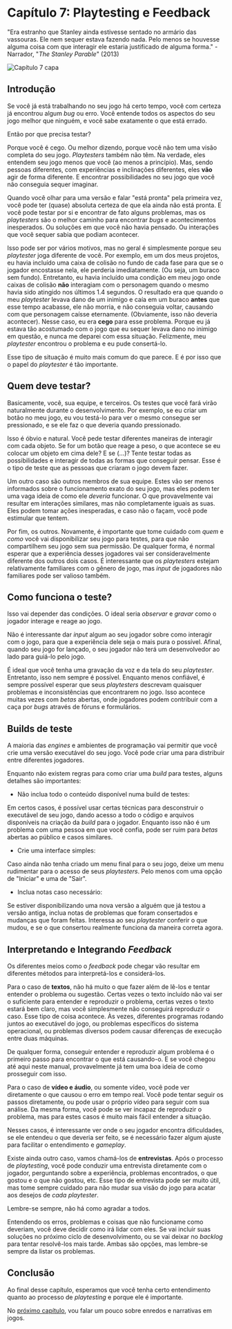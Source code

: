 
# Capítulo 7: Playtesting e Feedback
"Era estranho que Stanley ainda estivesse sentado no armário das vassouras. Ele nem sequer estava fazendo nada. Pelo menos se houvesse alguma coisa com que interagir ele estaria justificado de alguma forma." - Narrador, "_The Stanley Parable_" (2013)

![Capítulo 7 capa](../Arquivos/Imagens/capa_07.png 'It was baffling that Stanley was still just sitting in the broom closet. He wasn\'t even doing anything, at least if there was something to interact with he\'d be justified in some way.')

## Introdução
Se você já está trabalhando no seu jogo há certo tempo, você com certeza já encontrou algum _bug_ ou erro. Você entende todos os aspectos do seu jogo melhor que ninguém, e você sabe exatamente o que está errado.

Então por que precisa testar?

Porque você é cego. Ou melhor dizendo, porque você não tem uma visão completa do seu jogo. _Playtesters_ também não têm. Na verdade, eles entendem seu jogo menos que você (ao menos a princípio). Mas, sendo pessoas diferentes, com experiências e inclinações diferentes, eles **vão** agir de forma diferente. E encontrar possibilidades no seu jogo que você não conseguia sequer imaginar.

Quando você olhar para uma versão e falar "está pronta" pela primeira vez, você pode ter (quase) absoluta certeza de que ela ainda não está pronta. E você pode testar por si e encontrar de fato alguns problemas, mas os _playtesters_ são o melhor caminho para encontrar _bugs_ e acontecimentos inesperados. Ou soluções em que você não havia pensado. Ou interações que você sequer sabia que podiam acontecer.

Isso pode ser por vários motivos, mas no geral é simplesmente porque seu _playtester_ joga diferente de você. Por exemplo, em um dos meus projetos, eu havia incluído uma caixa de colisão no fundo de cada fase para que se o jogador encostasse nela, ele perderia imediatamente. (Ou seja, um buraco sem fundo). Entretanto, eu havia incluído uma condição em meu jogo onde caixas de colisão **não** interagiam com o personagem quando o mesmo havia sido atingido nos últimos 1.4 segundos. O resultado era que quando o meu _playtester_ levava dano de um inimigo e caía em um buraco **antes** que esse tempo acabasse, ele não morria, e não conseguia voltar, causando com que  personagem caísse eternamente. (Obviamente, isso não deveria acontecer). Nesse caso, eu era **cego** para esse problema. Porque eu já estava tão acostumado com o jogo que eu sequer levava dano no inimigo em questão, e nunca me deparei com essa situação. Felizmente, meu _playtester_ encontrou o problema e eu pude consertá-lo. 

Esse tipo de situação é muito mais comum do que parece. E é por isso que o papel do _playtester_ é tão importante.

## Quem deve testar?
Basicamente, você, sua equipe, e terceiros. Os testes que você fará virão naturalmente durante o desenvolvimento. Por exemplo, se eu criar um botão no meu jogo, eu vou testá-lo para ver o mesmo consegue ser pressionado, e se ele faz o que deveria quando pressionado.

Isso é óbvio e natural. Você pede testar diferentes maneiras de interagir com cada objeto. Se for um botão que reage a peso, o que acontece se eu colocar um objeto em cima dele? E se (...)? Tente testar todas as possibilidades e interagir de todas as formas que conseguir pensar. Esse é o tipo de teste que as pessoas que criaram o jogo devem fazer.

Um outro caso são outros membros de sua equipe. Estes vão ser menos informados sobre o funcionamento exato do seu jogo, mas eles podem ter uma vaga ideia de como ele _deveria_ funcionar. O que provavelmente vai resultar em interações similares, mas não completamente iguais as suas. Eles podem tomar ações inesperadas, e caso não o façam, você pode estimular que tentem. 

Por fim, os outros. Novamente, é importante que tome cuidado com _quem_ e _como_ você vai disponibilizar seu jogo para testes, para que não compartilhem seu jogo sem sua permissão. De qualquer forma, é normal esperar que a experiência desses jogadores vai ser consideravelmente diferente dos outros dois casos. É interessante que os _playtesters_ estejam relativamente familiares com o gênero de jogo, mas _input_ de jogadores não familiares pode ser valioso também.

## Como funciona o teste?
Isso vai depender das condições. O ideal seria _observar_ e _gravar_ como o jogador interage e reage ao jogo.

Não é interessante dar _input_ algum ao seu jogador sobre como interagir com o jogo, para que a experiência dele seja o mais pura o possível. Afinal, quando seu jogo for lançado, o seu jogador não terá um desenvolvedor ao lado para guiá-lo pelo jogo.

É ideal que você tenha uma gravação da voz e da tela do seu _playtester_. Entretanto, isso nem sempre é possível. Enquanto menos confiável, é sempre possível esperar que seus _playtesters_ descrevam quaisquer problemas e inconsistências que encontrarem no jogo. Isso acontece muitas vezes com _betas_ abertas, onde jogadores podem contribuir com a caça por _bugs_ através de fóruns e formulários.

## Builds de teste
A maioria das _engines_ e ambientes de programação vai permitir que você crie uma versão executável do seu jogo. Você pode criar uma para distribuir entre diferentes jogadores.

Enquanto não existem regras para como criar uma _build_ para testes, alguns detalhes são importantes:

- Não inclua todo o conteúdo disponível numa build de testes:

Em certos casos, é possível usar certas técnicas para desconstruir o executável de seu jogo, dando acesso a todo o código e arquivos disponíveis na criação da _build_ para o jogador. Enquanto isso não é um problema com uma pessoa em que você confia, pode ser ruim para _betas_ abertas ao público e casos similares.

- Crie uma interface simples:

Caso ainda não tenha criado um menu final para o seu jogo, deixe um menu rudimentar para o acesso de seus _playtesters_. Pelo menos com uma opção de "Iniciar" e uma de "Sair".

- Inclua notas caso necessário:

Se estiver disponibilizando uma nova versão a alguém que já testou a versão antiga, inclua notas de problemas que foram consertados e mudanças que foram feitas. Interessa ao seu _playtester_ conferir o que mudou, e se o que consertou realmente funciona da maneira correta agora.

## Interpretando e Integrando _Feedback_
Os diferentes meios como o _feedback_ pode chegar vão resultar em diferentes métodos para interpretá-los e considerá-los.

Para o caso de **textos**, não há muito o que fazer além de lê-los e tentar entender o problema ou sugestão. Certas vezes o texto incluído não vai ser o suficiente para entender e reproduzir o problema, certas vezes o texto estará bem claro, mas você simplesmente não conseguirá reproduzir o caso. Esse tipo de coisa acontece. Às vezes, diferentes programas rodando juntos ao executável do jogo, ou problemas específicos do sistema operacional, ou problemas diversos podem causar diferenças de execução entre duas máquinas.

De qualquer forma, conseguir entender e reproduzir algum problema é o primeiro passo para encontrar o que está causando-o. E se você chegou até aqui neste manual, provavelmente já tem uma boa ideia de como prosseguir com isso.

Para o caso de **vídeo e áudio**, ou somente vídeo, você pode ver diretamente o que causou o erro em tempo real. Você pode tentar seguir os passos diretamente, ou pode usar o próprio vídeo para seguir com sua análise. Da mesma forma, você pode se ver incapaz de reproduzir o problema, mas para estes casos é muito mais fácil entender a situação.

Nesses casos, é interessante ver onde o seu jogador encontra dificuldades, se ele entendeu o que deveria ser feito, se é necessário fazer algum ajuste para facilitar o entendimento e _gameplay_.

Existe ainda outro caso, vamos chamá-los de **entrevistas**. Após o processo de _playtesting_, você pode conduzir uma entrevista diretamente com o jogador, perguntando sobre a experiência, problemas encontrados, o que gostou e o que não gostou, etc. Esse tipo de entrevista pode ser muito útil, mas tome sempre cuidado para não mudar sua visão do jogo para acatar aos desejos de _cada_ _playtester_.

Lembre-se sempre, não há como agradar a todos.

Entendendo os erros, problemas e coisas que não funcioname como deveriam, você deve decidir como irá lidar com eles. Se vai incluir suas soluções no próximo ciclo de desenvolvimento, ou se vai deixar no _backlog_ para tentar resolvê-los mais tarde. Ambas são opções, mas lembre-se sempre da listar os problemas.

## Conclusão
Ao final desse capítulo, esperamos que você tenha certo entendimento quanto ao processo de _playtesting_ e porque ele é importante.

No [próximo capítulo](https://github.com/D-Waack/manualindiedev/blob/main/Capitulos/capitulo8.md), vou falar um pouco sobre enredos e narrativas em jogos.
